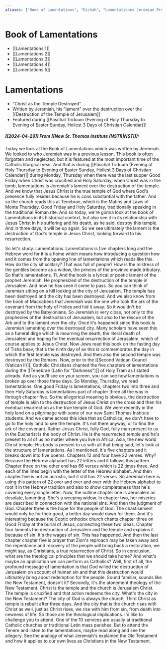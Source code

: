 ```yaml
---
aliases: ["Book of Lamentations", "Eichah", "Lamentationes Jeremiae Prophetae", "Lamentations", "Lamentations of Jeremiah", "Lamentations of Jeremias", "Θρῆνοι", "איכה"]
---
```



# Book of Lamentations
- [[Lamentations 1]]
- [[Lamentations 2]]
- [[Lamentations 3]]
- [[Lamentations 4]]
- [[Lamentations 5]]



# Lamentations
- "Christ as the Temple Destroyed"
- Written by Jeremiah, his "lament" over the destruction over the [[Destruction of the Temple of Jerusalem]]
- Featured during [[Paschal Triduum (Evening of Holy Thursday to Evening of Easter Sunday, Holiest 3 Days of Christian Calendar)]]


##### [[2024-04-29]] From [[New St. Thomas Institute (NSTI)|NSTI]]:
Today we look at the Book of Lamentations which was written by Jeremiah. We looked to who Jeremiah was in a previous lesson. This book is often forgotten and neglected, but it is featured at the most important time of the Catholic liturgical year. And that is during [[Paschal Triduum (Evening of Holy Thursday to Evening of Easter Sunday, Holiest 3 Days of Christian Calendar)]] during Monday, Thursday when there was the last supper Good Friday when Christ was crucified and Holy Saturday, when Christ was in the tomb, lamentations is Jeremiah's lament over the destruction of the temple. And we know that Jesus Christ is the true temple of God where God's presence fully resides because he is cons substantial with the father. And so the church reads this at Tenebrae, which is the Matins and Laws of Monte Thursday. Good Friday and Holy Saturday, traditionally speaking in the traditional Roman rite. And so today, we're gonna look at the book of Lamentations in its historical context, but also see it in its relationship with Jesus Christ in his suffering and his death, as he said, destroy this temple. And in three days, it will be up again. So we see ultimately the lament is the destruction of God's temple in Jesus Christ, looking forward to his resurrection.

So let's study. Lamentations. Lamentations is five chapters long and the Hebrew word for it is a home which means how introducing a question how and it comes from the opening line of lamentations which reads like this. How do the city sit solitary? That was full of people? How is the mistress of the gentiles become as a widow, the princes of the province made tributary. So that's lamentations. 11. And the book is a lyrical or poetic lament of the prophet Jeremiah. He prophesized of the destruction of the temple in Jerusalem. And now he has seen it come to pass. So you can think of Jeremiah sitting on a hill looking at the city of Jerusalem. The temple has been destroyed and the city has been destroyed. And we also know from the book of Maccabees that Jeremiah was the one who took the ark of the covenant from the holy of Holies and hid it away. So it wouldn't be destroyed by the Babylonians. So Jeremiah is very close, not only to the prophecies of the destruction of Jerusalem, but also to the rescue of the Ark and to the lament over the city. Once it's happened since this book is Jeremiah lamenting over the destroyed city. Many scholars have seen this as a funeral dirge which is mourning the death, the literal death of Jerusalem and hoping for the eventual resurrection of Jerusalem, which of course applies to Jesus Christ. Now Jews read this book on the fasting day of Tisha beav, that's the ninth day of av this is commemorates the day in which the first temple was destroyed. And then also the second temple was destroyed by the Romans. Now, prior to the [[Second Vatican Council (Vatican II)]], Catholic Christians chanted the five chapters of lamentations during the [[Tenebrae (Latin for "Darkness")]] of Holy Tram as I stated already. And as you'll see on your screen, you can see how lamentations is broken up over those three days. So Monday, Thursday, we read lamentations. One good Friday is lamentations, chapters two into three and then Holy Saturday is lamentations part of chapter three all the way in through chapter five. So the allegorical meaning is obvious, the destruction of temple is akin to the destruction of Jesus Christ on the cross and then his eventual resurrection as the true temple of God. We were recently in the holy land on a pilgrimage with some of our new Saint Thomas Institute students. And we came across this idea that as Catholics, we don't have to go to the holy land to see the temple. It's not there anyway, or to find the ark of the covenant. Rather Jesus Christ, fully God, fully man present to us in the Eucharist is the body of Christ. He is the resurrected temple and he's present to all of us no matter where you live in Africa, Asia, the new world Christ temple. His body is present to us with all that being said, let's look at the structure of lamentations. As I mentioned, it's five chapters and it breaks down into five poems. Chapters 12 and four have 22 verses. Why? Because the Hebrew alphabet has 22 letters and it follows this pattern. Chapter three on the other end has 66 verses which is 22 times three. And each of the lines begin with the letter of the Hebrew alphabet. And then chapter five is not an acrostic, but it still has 22 verses. So Jeremiah here is using this pattern of 22 over and over and over with the Hebrew alphabet to root it in the Hebrew tradition and also to show completeness that he's covering every single letter. Now, the outline chapter one is Jerusalem as desolate, lamenting. She's a weeping widow. In chapter two, her miseries are described in connection with the national sins. And then the judgment of God. Chapter three is the hope for the people of God. The chastisement would only be for their good, a better day would dawn for them. And it's interesting because the Coptic orthodox church chants chapter three on Good Friday at the burial of Jesus, connecting these two ideas. Chapter four laments the destruction of Jerusalem and the temple and explains it because of sin. It's the wages of sin. This has happened. And then the last chapter chapter five is prayer that Zion's reproach may be taken away and the repentance and recovery of the people will bring back a restoration, we might say, as Christians, a true resurrection of Christ. So in conclusion, what are the theological principles that we should take home? And what's maybe an application we can perform as Catholics? Well, first of all, the profound message of lamentation is that God willed the destruction of Jerusalem on account of human sin and that this destruction would ultimately bring about redemption for the people. Sound familiar, sounds like the New Testament, doesn't it? Secondly, it's the atonement theology of the New Testament. Christ is the temple and the church is Jerusalem Christ. The temple is crucified and that action redeems the city. What's the city in the New Testament? The city of God is always the church. Third Christ as temple is rebuilt after three days. And the city that is the church rises with Christ as well, just as Christ rises, we rise with him from sin, from death into newness of life. So those are the theological implications. I'd like to challenge you to attend. One of the 10 services are usually at traditional Catholic churches or traditional Latin mass parishes. But to attend the Tenere and listen to the lamentations, maybe read along and see the allegory. See the analogy of what Jeremiah's explained the Old Testament and how it applies to our own lives as Christians in the New Testament.
